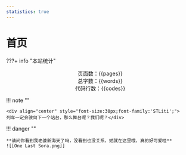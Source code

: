 ```yaml
---
statistics: true
---
```


# 首页

???+ info "本站统计"
    <center>页面数：{{pages}} </center>
    <center>总字数：{{words}} </center>
    <center>代码行数：{{codes}} </center>

!!! note ""
	<center></center>
	
	<div align="center" style="font-size:30px;font-family:'STLiti';">
    列车一定会驶向下一个站台，那么舞台呢？我们呢？</div>





!!! danger ""
	
	**请问你看到我老婆新海天了吗，没看到也没关系，她就在这里哦，真的好可爱哇**
	![[One Last Sora.png]]


